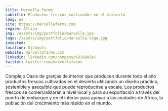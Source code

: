 ```yaml
---
title: Marvella Farms
subtitle: Productos frescos cultivados en el desierto
lang: es
site: https://marvellafarms.com
region: África
img: /assets/img/portfolio/marvella.jpg
logo: /assets/img/portfolio/marvella-logo.jpg
invested:
location: Djibouti
website: marvellafarms.com
linkedin: linkedin.com/company/68168854/
twitter: twitter.com/marvellafarms
---
```


Complejo Oasis de granjas de interior que producen durante todo el año productos frescos cultivados en el desierto utilizando un diseño práctico, sostenible y asequible que puede reproducirse a escala. Los productos frescos se comercializarán a nivel local y para su exportación a través del puerto de embarque y en el interior para apoyar a las ciudades de África, la población del crecimiento más rápido en el mundo.
